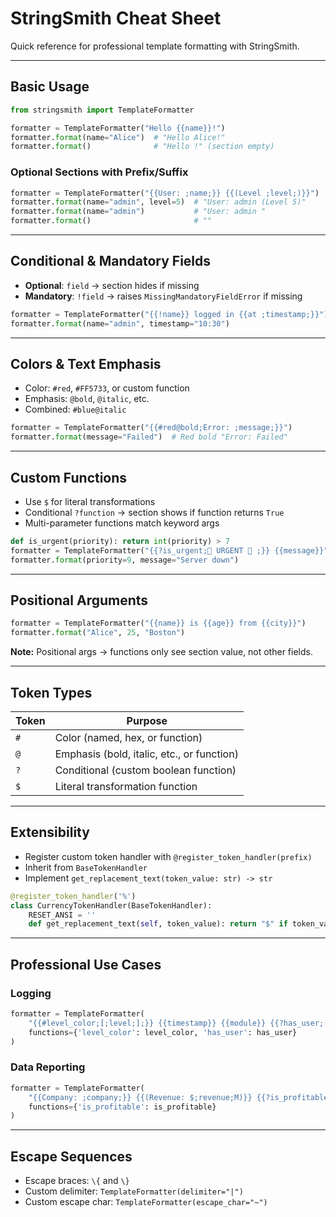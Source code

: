 # StringSmith Cheat Sheet

Quick reference for professional template formatting with StringSmith.

---

## Basic Usage

```python
from stringsmith import TemplateFormatter

formatter = TemplateFormatter("Hello {{name}}!")
formatter.format(name="Alice")  # "Hello Alice!"
formatter.format()              # "Hello !" (section empty)
````

### Optional Sections with Prefix/Suffix

```python
formatter = TemplateFormatter("{{User: ;name;}} {{(Level ;level;)}}")
formatter.format(name="admin", level=5)  # "User: admin (Level 5)"
formatter.format(name="admin")           # "User: admin "
formatter.format()                       # ""
```

---

## Conditional & Mandatory Fields

* **Optional**: `field` → section hides if missing
* **Mandatory**: `!field` → raises `MissingMandatoryFieldError` if missing

```python
formatter = TemplateFormatter("{{!name}} logged in {{at ;timestamp;}}")
formatter.format(name="admin", timestamp="10:30")
```

---

## Colors & Text Emphasis

* Color: `#red`, `#FF5733`, or custom function
* Emphasis: `@bold`, `@italic`, etc.
* Combined: `#blue@italic`

```python
formatter = TemplateFormatter("{{#red@bold;Error: ;message;}}")
formatter.format(message="Failed")  # Red bold "Error: Failed"
```

---

## Custom Functions

* Use `$` for literal transformations
* Conditional `?function` → section shows if function returns `True`
* Multi-parameter functions match keyword args

```python
def is_urgent(priority): return int(priority) > 7
formatter = TemplateFormatter("{{?is_urgent;🚨 URGENT 🚨 ;}} {{message}}", functions={'is_urgent': is_urgent})
formatter.format(priority=9, message="Server down")
```

---

## Positional Arguments

```python
formatter = TemplateFormatter("{{name}} is {{age}} from {{city}}")
formatter.format("Alice", 25, "Boston")
```

**Note:** Positional args → functions only see section value, not other fields.

---

## Token Types

| Token | Purpose                                     |
| ----- | ------------------------------------------- |
| `#`   | Color (named, hex, or function)             |
| `@`   | Emphasis (bold, italic, etc., or function)  |
| `?`   | Conditional (custom boolean function)       |
| `$`   | Literal transformation function             |

---

## Extensibility

* Register custom token handler with `@register_token_handler(prefix)`
* Inherit from `BaseTokenHandler`
* Implement `get_replacement_text(token_value: str) -> str`

```python
@register_token_handler('%')
class CurrencyTokenHandler(BaseTokenHandler):
    RESET_ANSI = ''
    def get_replacement_text(self, token_value): return "$" if token_value=="USD" else token_value
```

---

## Professional Use Cases

### Logging

```python
formatter = TemplateFormatter(
    "{{#level_color;[;level;];}} {{timestamp}} {{module}} {{?has_user;(User: ;user_id;)}} {{message}}",
    functions={'level_color': level_color, 'has_user': has_user}
)
```

### Data Reporting

```python
formatter = TemplateFormatter(
    "{{Company: ;company;}} {{(Revenue: $;revenue;M)}} {{?is_profitable; ✓ Profitable;}} {{[Notes: ;notes;]}}",
    functions={'is_profitable': is_profitable}
)
```

---

## Escape Sequences

* Escape braces: `\{` and `\}`
* Custom delimiter: `TemplateFormatter(delimiter="|")`
* Custom escape char: `TemplateFormatter(escape_char="~")`
